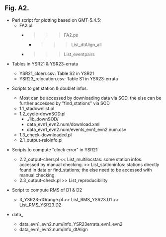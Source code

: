 Fig. A2.
---
* Perl script for plotting based on GMT-5.4.5:
	- FA2.pl
	   - >>> FA2.ps
    	   - >>> List_dtAlign_all
	   - >>> List_eventpairs

- Tables in YSR21 & YSR23-errata
	- YSR21_clcerr.csv: Table S2 in YSR21
	- YSR23_relocation.csv: Table S1 in YSR23-errata

- Scripts to get station & doublet infos.
 	* Most can be accessed by downloading data via SOD, the else can be further accessed by "find_stations" via SOD
	- 1.1_stadownlist.pl
	- 1.2_cycle-downSOD.pl
		- ./lib_downSOD/
		- data_evn1_evn2.num/download.xml
		- data_evn1_evn2.num/events_evn1_evn2.num.csv
	- 1.3_check-downloaded.pl
	- 2.1_output-reloinfo.pl

- Scripts to compute "clock error" in YSR21
	- 2.2_output-clrerr.pl
		<< List_multilocstas:
			some station infos. accessed by manual checking.
		\>\> List_stationinfos: stations directly found in data or find_stations; the else need to be accessed with manual checking.
	- 2.3_output-check.pl
		\>\> List_reproducibility

- Script to compute RMS of D1 & D2
	- 3_YSR23-dOrange.pl
		\>\> List_RMS_YSR23.D1
		\>\> List_RMS_YSR23.D2

- data_
	- data_evn1_evn2.num/Info_YSR23errata_evn1_evn2
	- data_evn1_evn2.num/Info_dtAlign
